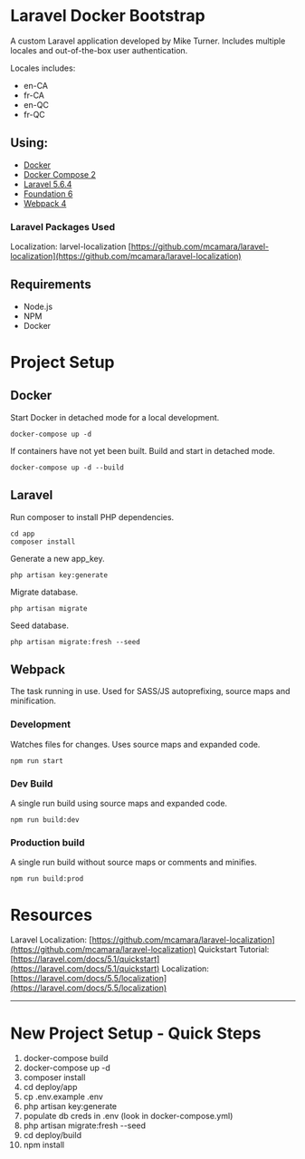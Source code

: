 # Laravel Docker Bootstrap
A custom Laravel application developed by Mike Turner. Includes multiple locales and out-of-the-box user authentication.

Locales includes:

- en-CA
- fr-CA
- en-QC
- fr-QC

## Using:

- [Docker](https://docs.docker.com/)
- [Docker Compose 2](https://docs.docker.com/compose/)
- [Laravel 5.6.4](https://laravel.com/docs/5.6)
- [Foundation 6](https://foundation.zurb.com/sites/docs/)
- [Webpack 4](https://webpack.js.org/concepts/)


### Laravel Packages Used
Localization: larvel-localization
[https://github.com/mcamara/laravel-localization](https://github.com/mcamara/laravel-localization)


## Requirements

- Node.js
- NPM
- Docker

# Project Setup

## Docker
Start Docker in detached mode for a local development.
```
docker-compose up -d
```
If containers have not yet been built. Build and start in detached mode.
```
docker-compose up -d --build
```

## Laravel

Run composer to install PHP dependencies.
```
cd app
composer install
```

Generate a new app_key.
```
php artisan key:generate
```

Migrate database.
```
php artisan migrate
```

Seed database.
```
php artisan migrate:fresh --seed
```

## Webpack
The task running in use. Used for SASS/JS autoprefixing, source maps and minification.

### Development
Watches files for changes. Uses source maps and expanded code.
```
npm run start
```

### Dev Build
A single run build using source maps and expanded code.
```
npm run build:dev
```

### Production build
A single run build without source maps or comments and minifies.
```
npm run build:prod
```

# Resources

Laravel Localization: [https://github.com/mcamara/laravel-localization](https://github.com/mcamara/laravel-localization)
Quickstart Tutorial: [https://laravel.com/docs/5.1/quickstart](https://laravel.com/docs/5.1/quickstart)
Localization: [https://laravel.com/docs/5.5/localization](https://laravel.com/docs/5.5/localization)

------------------------------------------

# New Project Setup - Quick Steps
1. docker-compose build
2. docker-compose up -d
3. composer install
4. cd deploy/app
5. cp .env.example .env
6. php artisan key:generate
7. populate db creds in .env (look in docker-compose.yml)
8. php artisan migrate:fresh --seed
9. cd deploy/build
10. npm install

